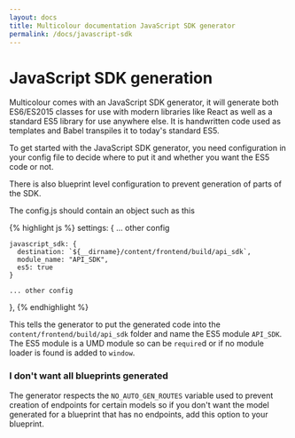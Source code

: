 ```yaml
---
layout: docs
title: Multicolour documentation JavaScript SDK generator
permalink: /docs/javascript-sdk
---
```


# JavaScript SDK generation

Multicolour comes with an JavaScript SDK generator, it will generate both ES6/ES2015 classes for use with modern libraries like React as well as a standard ES5 library for use anywhere else. It is handwritten code used as templates and Babel transpiles it to today's standard ES5.

To get started with the JavaScript SDK generator, you need configuration in your config file to decide where to put it and whether you want the ES5 code or not.

There is also blueprint level configuration to prevent generation of parts of the SDK.

The config.js should contain an object such as this

{% highlight js %}
settings: {
    ... other config

    javascript_sdk: {
      destination: `${__dirname}/content/frontend/build/api_sdk`,
      module_name: "API_SDK",
      es5: true
    }

    ... other config
  },
{% endhighlight %}

This tells the generator to put the generated code into the `content/frontend/build/api_sdk` folder and name the ES5 module `API_SDK`. The ES5 module is a UMD module so can be `require`d or if no module loader is found is added to `window`.

### I don't want all blueprints generated

The generator respects the `NO_AUTO_GEN_ROUTES` variable used to prevent creation of endpoints for certain models so if you don't want the model generated for a blueprint that has no endpoints, add this option to your blueprint.
